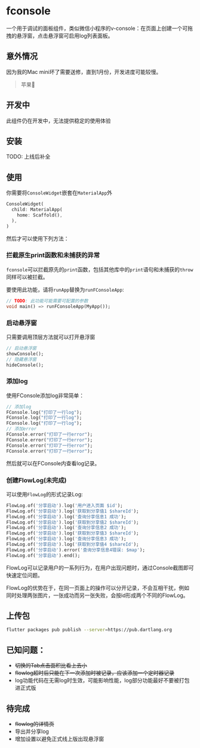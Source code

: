 # fconsole

一个用于调试的面板组件，类似微信小程序的v-console：在页面上创建一个可拖拽的悬浮窗，点击悬浮窗可启用log列表面板。

## 意外情况

因为我的Mac mini坏了需要送修，直到1月份，开发进度可能较慢。

> 苹果💊

## 开发中

此组件仍在开发中，无法提供稳定的使用体验

## 安装

TODO: 上线后补全

## 使用

你需要将`ConsoleWidget`嵌套在`MaterialApp`外

```dart
ConsoleWidget(
  child: MaterialApp(
    home: Scaffold(),
  ),
)
```
然后才可以使用下列方法：

### 拦截原生print函数和未捕获的异常

`fconsole`可以拦截原先的`print`函数，包括其他库中的`print`语句和未捕获的`throw`同样可以被拦截。

要使用此功能，请将`runApp`替换为`runFConsoleApp`:

```dart
// TODO: 此功能可能需要可配置的参数
void main() => runFConsoleApp(MyApp());
```

### 启动悬浮窗

只需要调用顶层方法就可以打开悬浮窗

```dart
// 启动悬浮窗
showConsole();
// 隐藏悬浮窗
hideConsole();
```

### 添加log
使用FConsole添加log非常简单：

```dart
// 添加log
FConsole.log("打印了一行log");
FConsole.log("打印了一行log");
FConsole.log("打印了一行log");
// 添加error
FConsole.error("打印了一行error");
FConsole.error("打印了一行error");
FConsole.error("打印了一行error");
FConsole.error("打印了一行error");
```

然后就可以在FConsole内查看log记录。

### 创建FlowLog(未完成)

可以使用`FlowLog`的形式记录Log:

```dart
FlowLog.of('分享启动').log('用户进入页面 $id');
FlowLog.of('分享启动').log('获取到分享值1 $shareId');
FlowLog.of('分享启动').log('查询分享信息1 成功');
FlowLog.of('分享启动').log('获取到分享值2 $shareId');
FlowLog.of('分享启动').log('查询分享信息2 成功');
FlowLog.of('分享启动').log('获取到分享值3 $shareId');
FlowLog.of('分享启动').log('查询分享信息3 成功');
FlowLog.of('分享启动').log('获取到分享值4 $shareId');
FlowLog.of('分享启动').error('查询分享信息4错误: $map');
FlowLog.of('分享启动').end();
```
FlowLog可以记录用户的一系列行为，在用户出现问题时，通过Console截图即可快速定位问题。

FlowLog的优势在于，在同一页面上的操作可以分开记录，不会互相干扰，例如同时处理两张图片，一张成功而另一张失败，会按id形成两个不同的FlowLog。

## 上传包

```bash
flutter packages pub publish --server=https://pub.dartlang.org
```

## 已知问题：

- ~~切换的Tab点击面积比看上去小~~
- ~~flowlog超时后只能在下一次添加时被记录，应该添加一个定时器记录~~
- log功能代码在无需log时生效，可能影响性能，log部分功能最好不要被打包进正式版

## 待完成
- ~~flowlog的详情页~~
- 导出并分享log
- 增加设置以避免正式线上版出现悬浮窗

